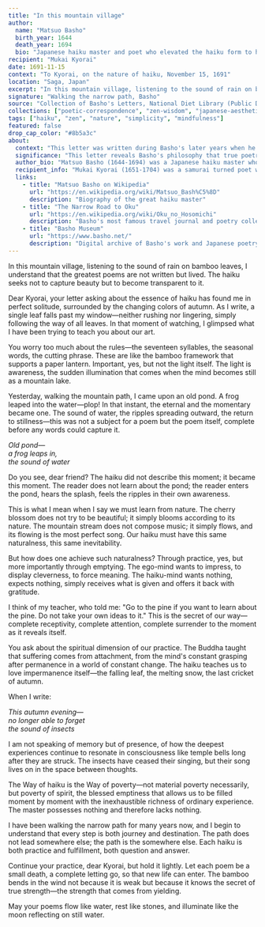 ```yaml
---
title: "In this mountain village"
author:
  name: "Matsuo Basho"
  birth_year: 1644
  death_year: 1694
  bio: "Japanese haiku master and poet who elevated the haiku form to high art"
recipient: "Mukai Kyorai"
date: 1691-11-15
context: "To Kyorai, on the nature of haiku, November 15, 1691"
location: "Saga, Japan"
excerpt: "In this mountain village, listening to the sound of rain on bamboo leaves, I understand that the greatest poems are not written but lived. The haiku seeks not to capture beauty but to become transparent to it."
signature: "Walking the narrow path, Basho"
source: "Collection of Basho's Letters, National Diet Library (Public Domain)"
collections: ["poetic-correspondence", "zen-wisdom", "japanese-aesthetics"]
tags: ["haiku", "zen", "nature", "simplicity", "mindfulness"]
featured: false
drop_cap_color: "#8b5a3c"
about:
  context: "This letter was written during Basho's later years when he was refining his understanding of haiku as both an art form and a spiritual practice. Kyorai was one of his most devoted disciples and later compiled important collections of Basho's work."
  significance: "This letter reveals Basho's philosophy that true poetry emerges from direct, mindful experience of the natural world. It shows how haiku is not just about seventeen syllables but about a way of seeing and being present to life."
  author_bio: "Matsuo Basho (1644-1694) was a Japanese haiku master who transformed haiku from a playful verse form into a serious poetic art. His travel journals and poetry established him as one of Japan's greatest literary figures."
  recipient_info: "Mukai Kyorai (1651-1704) was a samurai turned poet who became one of Basho's most important disciples. He preserved many of Basho's teachings and conversations in his writings about the master."
  links:
    - title: "Matsuo Basho on Wikipedia"
      url: "https://en.wikipedia.org/wiki/Matsuo_Bash%C5%8D"
      description: "Biography of the great haiku master"
    - title: "The Narrow Road to Oku"
      url: "https://en.wikipedia.org/wiki/Oku_no_Hosomichi"
      description: "Basho's most famous travel journal and poetry collection"
    - title: "Basho Museum"
      url: "https://www.basho.net/"
      description: "Digital archive of Basho's work and Japanese poetry"
---
```


In this mountain village, listening to the sound of rain on bamboo leaves, I understand that the greatest poems are not written but lived. The haiku seeks not to capture beauty but to become transparent to it.

Dear Kyorai, your letter asking about the essence of haiku has found me in perfect solitude, surrounded by the changing colors of autumn. As I write, a single leaf falls past my window—neither rushing nor lingering, simply following the way of all leaves. In that moment of watching, I glimpsed what I have been trying to teach you about our art.

You worry too much about the rules—the seventeen syllables, the seasonal words, the cutting phrase. These are like the bamboo framework that supports a paper lantern. Important, yes, but not the light itself. The light is awareness, the sudden illumination that comes when the mind becomes still as a mountain lake.

Yesterday, walking the mountain path, I came upon an old pond. A frog leaped into the water—plop! In that instant, the eternal and the momentary became one. The sound of water, the ripples spreading outward, the return to stillness—this was not a subject for a poem but the poem itself, complete before any words could capture it.

*Old pond—*  
*a frog leaps in,*  
*the sound of water*

Do you see, dear friend? The haiku did not describe this moment; it became this moment. The reader does not learn about the pond; the reader enters the pond, hears the splash, feels the ripples in their own awareness.

This is what I mean when I say we must learn from nature. The cherry blossom does not try to be beautiful; it simply blooms according to its nature. The mountain stream does not compose music; it simply flows, and its flowing is the most perfect song. Our haiku must have this same naturalness, this same inevitability.

But how does one achieve such naturalness? Through practice, yes, but more importantly through emptying. The ego-mind wants to impress, to display cleverness, to force meaning. The haiku-mind wants nothing, expects nothing, simply receives what is given and offers it back with gratitude.

I think of my teacher, who told me: "Go to the pine if you want to learn about the pine. Do not take your own ideas to it." This is the secret of our way—complete receptivity, complete attention, complete surrender to the moment as it reveals itself.

You ask about the spiritual dimension of our practice. The Buddha taught that suffering comes from attachment, from the mind's constant grasping after permanence in a world of constant change. The haiku teaches us to love impermanence itself—the falling leaf, the melting snow, the last cricket of autumn.

When I write:

*This autumn evening—*  
*no longer able to forget*  
*the sound of insects*

I am not speaking of memory but of presence, of how the deepest experiences continue to resonate in consciousness like temple bells long after they are struck. The insects have ceased their singing, but their song lives on in the space between thoughts.

The Way of haiku is the Way of poverty—not material poverty necessarily, but poverty of spirit, the blessed emptiness that allows us to be filled moment by moment with the inexhaustible richness of ordinary experience. The master possesses nothing and therefore lacks nothing.

I have been walking the narrow path for many years now, and I begin to understand that every step is both journey and destination. The path does not lead somewhere else; the path is the somewhere else. Each haiku is both practice and fulfillment, both question and answer.

Continue your practice, dear Kyorai, but hold it lightly. Let each poem be a small death, a complete letting go, so that new life can enter. The bamboo bends in the wind not because it is weak but because it knows the secret of true strength—the strength that comes from yielding.

May your poems flow like water, rest like stones, and illuminate like the moon reflecting on still water.